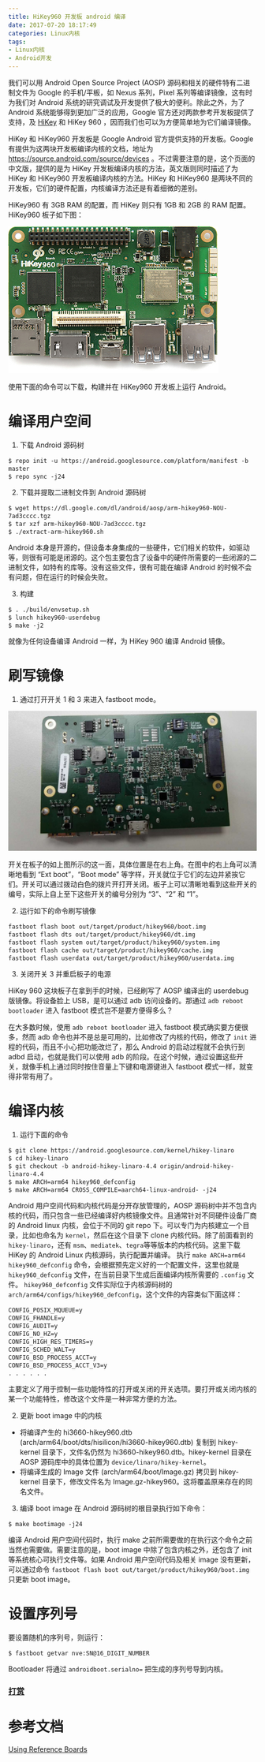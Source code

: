 ```yaml
---
title: HiKey960 开发板 android 编译
date: 2017-07-20 18:17:49
categories: Linux内核
tags:
- Linux内核
- Android开发
---
```


我们可以用 Android Open Source Project (AOSP) 源码和相关的硬件特有二进制文件为 Google 的手机/平板，如 Nexus 系列，Pixel 系列等编译镜像，这有时为我们对 Android 系统的研究调试及开发提供了极大的便利。除此之外，为了 Android 系统能够得到更加广泛的应用，Google 官方还对两款参考开发板提供了支持，及 [HiKey](https://android.googlesource.com/device/linaro/hikey/) 和 HiKey 960 ，因而我们也可以为方便简单地为它们编译镜像。
<!--more-->
HiKey 和 HiKey960 开发板是 Google Android 官方提供支持的开发板。Google 有提供为这两块开发板编译内核的文档，地址为 https://source.android.com/source/devices 。不过需要注意的是，这个页面的中文版，提供的是为 HiKey 开发板编译内核的方法，英文版则同时描述了为 HiKey 和 HiKey960 开发板编译内核的方法。HiKey 和 HiKey960 是两块不同的开发板，它们的硬件配置，内核编译方法还是有着细微的差别。

HiKey960 有 3GB RAM 的配置，而 HiKey 则只有 1GB 和 2GB 的 RAM 配置。HiKey960 板子如下图：

![hikey960](../images/1315506-a966b244e1c000c6.png)

使用下面的命令可以下载，构建并在 HiKey960 开发板上运行 Android。

# 编译用户空间

1. 下载 Android 源码树

```
$ repo init -u https://android.googlesource.com/platform/manifest -b master
$ repo sync -j24
```

2. 下载并提取二进制文件到 Android 源码树

```
$ wget https://dl.google.com/dl/android/aosp/arm-hikey960-NOU-7ad3cccc.tgz
$ tar xzf arm-hikey960-NOU-7ad3cccc.tgz
$ ./extract-arm-hikey960.sh
```

Android 本身是开源的，但设备本身集成的一些硬件，它们相关的软件，如驱动等，则很有可能是闭源的。这个包主要包含了设备中的硬件所需要的一些闭源的二进制文件，如特有的库等。没有这些文件，很有可能在编译 Android 的时候不会有问题，但在运行的时候会失败。

3. 构建

```
$ . ./build/envsetup.sh
$ lunch hikey960-userdebug
$ make -j2
```

就像为任何设备编译 Android 一样，为 HiKey 960 编译 Android 镜像。

# 刷写镜像
1. 通过打开开关 1 和 3 来进入 fastboot mode。

![](../images/1315506-c2747c1381edf7b0.jpg)

开关在板子的如上图所示的这一面，具体位置是在右上角。在图中的右上角可以清晰地看到 “Ext boot”，“Boot mode” 等字样，开关就位于它们的左边并紧挨它们。开关可以通过拨动白色的拨片开打开关闭。板子上可以清晰地看到这些开关的编号，实际上自上至下这些开关的编号分别为 “3”、“2” 和 “1”。

2. 运行如下的命令刷写镜像

```
fastboot flash boot out/target/product/hikey960/boot.img
fastboot flash dts out/target/product/hikey960/dt.img
fastboot flash system out/target/product/hikey960/system.img
fastboot flash cache out/target/product/hikey960/cache.img
fastboot flash userdata out/target/product/hikey960/userdata.img
```

3. 关闭开关 3 并重启板子的电源

HiKey 960 这块板子在拿到手的时候，已经刷写了 AOSP 编译出的 userdebug 版镜像。将设备脸上 USB，是可以通过 adb 访问设备的。那通过 `adb reboot bootloader` 进入 fastboot 模式岂不是要方便得多么？

在大多数时候，使用 `adb reboot bootloader` 进入 fastboot 模式确实要方便很多，然而 adb 命令也并不是总是可用的，比如修改了内核的代码，修改了 `init` 进程的代码，而且不小心把功能改烂了，那么 Android 的启动过程就不会执行到 adbd 启动，也就是我们可以使用 adb 的阶段。在这个时候，通过设置这些开关，就像手机上通过同时按住音量上下键和电源键进入 fastboot 模式一样，就变得非常有用了。

# 编译内核

1. 运行下面的命令

```
$ git clone https://android.googlesource.com/kernel/hikey-linaro
$ cd hikey-linaro
$ git checkout -b android-hikey-linaro-4.4 origin/android-hikey-linaro-4.4
$ make ARCH=arm64 hikey960_defconfig
$ make ARCH=arm64 CROSS_COMPILE=aarch64-linux-android- -j24
```

Android 用户空间代码和内核代码是分开存放管理的，AOSP 源码树中并不包含内核的代码，而只包含一些已经编译好内核镜像文件。且通常针对不同硬件设备厂商的 Android linux 内核，会位于不同的 git repo 下。可以专门为内核建立一个目录，比如也命名为 `kernel`，然后在这个目录下 clone 内核代码。除了前面看到的 `hikey-linaro`，还有 `msm`、`mediatek`、`tegra`等等版本的内核代码。这里下载 HiKey 的 Android Linux 内核源码，执行配置并编译。
执行 `make ARCH=arm64 hikey960_defconfig` 命令，会根据预先定义好的一个配置文件，这里也就是 `hikey960_defconfig` 文件，在当前目录下生成后面编译内核所需要的 `.config` 文件。  `hikey960_defconfig` 文件实际位于内核源码树的 `arch/arm64/configs/hikey960_defconfig`，这个文件的内容类似下面这样：

```
CONFIG_POSIX_MQUEUE=y
CONFIG_FHANDLE=y
CONFIG_AUDIT=y
CONFIG_NO_HZ=y
CONFIG_HIGH_RES_TIMERS=y
CONFIG_SCHED_WALT=y
CONFIG_BSD_PROCESS_ACCT=y
CONFIG_BSD_PROCESS_ACCT_V3=y
. . . . . . 
```

主要定义了用于控制一些功能特性的打开或关闭的开关选项。要打开或关闭内核的某一个功能特性，修改这个文件是一种非常方便的方法。

2. 更新 boot image 中的内核

 * 将编译产生的 hi3660-hikey960.dtb (arch/arm64/boot/dts/hisilicon/hi3660-hikey960.dtb) 复制到  hikey-kernel 目录下，文件名仍然为 hi3660-hikey960.dtb。hikey-kernel 目录在 AOSP 源码库中的具体位置为 `device/linaro/hikey-kernel`。
 * 将编译生成的 Image 文件 (arch/arm64/boot/Image.gz) 拷贝到 hikey-kernel 目录下，修改文件名为 Image.gz-hikey960。这将覆盖原来存在的同名文件。

3. 编译 boot image
在 Android 源码树的根目录执行如下命令：

```
$ make bootimage -j24
```

编译 Android 用户空间代码时，执行 make 之前所需要做的在执行这个命令之前当然也需要做。需要注意的是，boot image 中除了包含内核之外，还包含了 init 等系统核心可执行文件等。如果 Android 用户空间代码及相关 image 没有更新，可以通过命令 `fastboot flash boot out/target/product/hikey960/boot.img` 只更新 boot image。

# 设置序列号
要设置随机的序列号，则运行：

```
$ fastboot getvar nve:SN@16_DIGIT_NUMBER
```

Bootloader 将通过 `androidboot.serialno=` 把生成的序列号导到内核。

### [打赏](https://www.wolfcstech.com/about/donate.html)

# 参考文档

[Using Reference Boards](https://source.android.com/source/devices)
